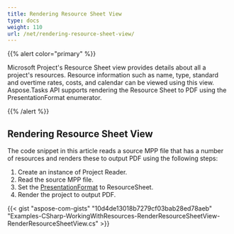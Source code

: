 ```yaml
---
title: Rendering Resource Sheet View
type: docs
weight: 110
url: /net/rendering-resource-sheet-view/
---
```


{{% alert color="primary" %}} 

Microsoft Project's Resource Sheet view provides details about all a project's resources. Resource information such as name, type, standard and overtime rates, costs, and calendar can be viewed using this view. Aspose.Tasks API supports rendering the Resource Sheet to PDF using the PresentationFormat enumerator.

{{% /alert %}} 
## **Rendering Resource Sheet View**
The code snippet in this article reads a source MPP file that has a number of resources and renders these to output PDF using the following steps:

1. Create an instance of Project Reader.
1. Read the source MPP file.
1. Set the [PresentationFormat]() to ResourceSheet.
1. Render the project to output PDF.

{{< gist "aspose-com-gists" "10d4de13018b7279cf03bab28ed78aeb" "Examples-CSharp-WorkingWithResources-RenderResourceSheetView-RenderResourceSheetView.cs" >}}
